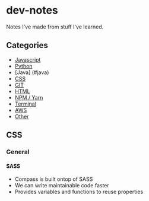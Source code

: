 # dev-notes
Notes I've made from stuff I've learned.

## Categories
- [Javascript](#javascript)
- [Python](#python)
- [Java] (#java)
- [CSS](#css)
- [GIT](#git)
- [HTML](#html)
- [NPM / Yarn](#npm-yarn)
- [Terminal](#terminal)
- [AWS](#aws)
- [Other](#other)


## CSS

### General

#### SASS
- Compass is built ontop of SASS
- We can write maintainable code faster
- Provides variables and functions to reuse properties



